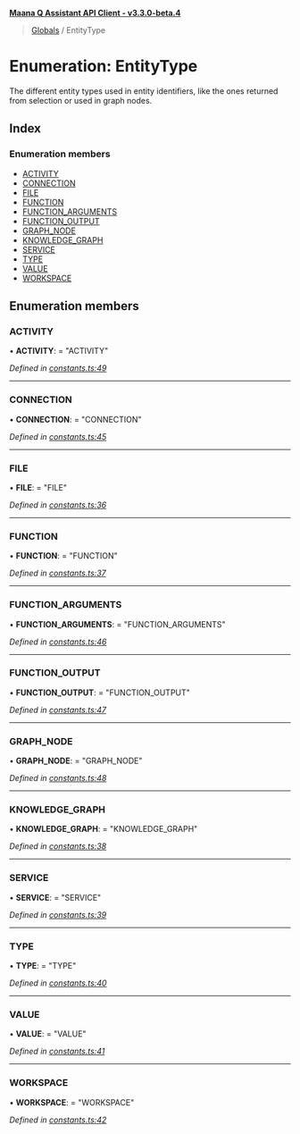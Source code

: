 **[Maana Q Assistant API Client - v3.3.0-beta.4](../README.md)**

> [Globals](../README.md) / EntityType

# Enumeration: EntityType

The different entity types used in entity identifiers, like the ones returned
from selection or used in graph nodes.

## Index

### Enumeration members

* [ACTIVITY](entitytype.md#activity)
* [CONNECTION](entitytype.md#connection)
* [FILE](entitytype.md#file)
* [FUNCTION](entitytype.md#function)
* [FUNCTION\_ARGUMENTS](entitytype.md#function_arguments)
* [FUNCTION\_OUTPUT](entitytype.md#function_output)
* [GRAPH\_NODE](entitytype.md#graph_node)
* [KNOWLEDGE\_GRAPH](entitytype.md#knowledge_graph)
* [SERVICE](entitytype.md#service)
* [TYPE](entitytype.md#type)
* [VALUE](entitytype.md#value)
* [WORKSPACE](entitytype.md#workspace)

## Enumeration members

### ACTIVITY

•  **ACTIVITY**:  = "ACTIVITY"

*Defined in [constants.ts:49](https://github.com/maana-io/q-assistant-client/blob/7fea6ec/src/constants.ts#L49)*

___

### CONNECTION

•  **CONNECTION**:  = "CONNECTION"

*Defined in [constants.ts:45](https://github.com/maana-io/q-assistant-client/blob/7fea6ec/src/constants.ts#L45)*

___

### FILE

•  **FILE**:  = "FILE"

*Defined in [constants.ts:36](https://github.com/maana-io/q-assistant-client/blob/7fea6ec/src/constants.ts#L36)*

___

### FUNCTION

•  **FUNCTION**:  = "FUNCTION"

*Defined in [constants.ts:37](https://github.com/maana-io/q-assistant-client/blob/7fea6ec/src/constants.ts#L37)*

___

### FUNCTION\_ARGUMENTS

•  **FUNCTION\_ARGUMENTS**:  = "FUNCTION\_ARGUMENTS"

*Defined in [constants.ts:46](https://github.com/maana-io/q-assistant-client/blob/7fea6ec/src/constants.ts#L46)*

___

### FUNCTION\_OUTPUT

•  **FUNCTION\_OUTPUT**:  = "FUNCTION\_OUTPUT"

*Defined in [constants.ts:47](https://github.com/maana-io/q-assistant-client/blob/7fea6ec/src/constants.ts#L47)*

___

### GRAPH\_NODE

•  **GRAPH\_NODE**:  = "GRAPH\_NODE"

*Defined in [constants.ts:48](https://github.com/maana-io/q-assistant-client/blob/7fea6ec/src/constants.ts#L48)*

___

### KNOWLEDGE\_GRAPH

•  **KNOWLEDGE\_GRAPH**:  = "KNOWLEDGE\_GRAPH"

*Defined in [constants.ts:38](https://github.com/maana-io/q-assistant-client/blob/7fea6ec/src/constants.ts#L38)*

___

### SERVICE

•  **SERVICE**:  = "SERVICE"

*Defined in [constants.ts:39](https://github.com/maana-io/q-assistant-client/blob/7fea6ec/src/constants.ts#L39)*

___

### TYPE

•  **TYPE**:  = "TYPE"

*Defined in [constants.ts:40](https://github.com/maana-io/q-assistant-client/blob/7fea6ec/src/constants.ts#L40)*

___

### VALUE

•  **VALUE**:  = "VALUE"

*Defined in [constants.ts:41](https://github.com/maana-io/q-assistant-client/blob/7fea6ec/src/constants.ts#L41)*

___

### WORKSPACE

•  **WORKSPACE**:  = "WORKSPACE"

*Defined in [constants.ts:42](https://github.com/maana-io/q-assistant-client/blob/7fea6ec/src/constants.ts#L42)*
